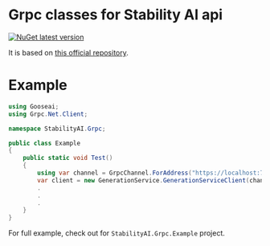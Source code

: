 # Grpc classes for Stability AI api

[![NuGet latest version](https://badgen.net/nuget/v/StabilityAI.Grpc/latest)](https://nuget.org/packages/StabilityAI.Grpc)

It is based on [this official repository](https://github.com/Stability-AI/api-interfaces).

# Example
```csharp
using Gooseai;
using Grpc.Net.Client;

namespace StabilityAI.Grpc;

public class Example
{
    public static void Test()
    {
        using var channel = GrpcChannel.ForAddress("https://localhost:7042");
        var client = new GenerationService.GenerationServiceClient(channel);
        .
        .
        .
    }
}
```

For full example, check out for `StabilityAI.Grpc.Example` project.
